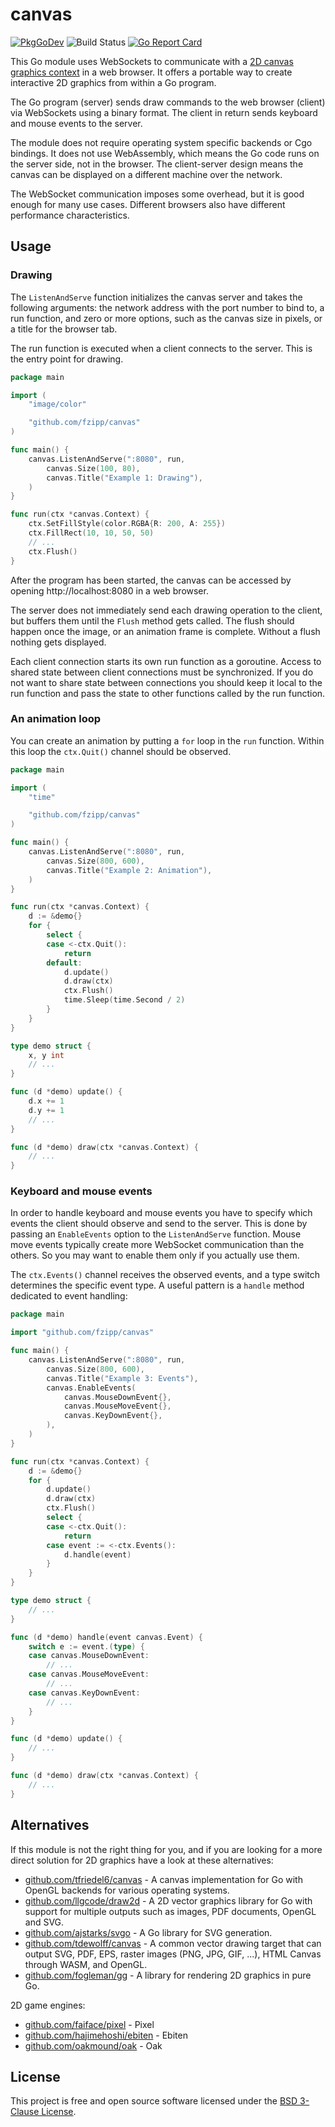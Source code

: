 # canvas

[![PkgGoDev](https://pkg.go.dev/badge/github.com/fzipp/canvas)](https://pkg.go.dev/github.com/fzipp/canvas)
![Build Status](https://github.com/fzipp/canvas/workflows/build/badge.svg)
[![Go Report Card](https://goreportcard.com/badge/github.com/fzipp/canvas)](https://goreportcard.com/report/github.com/fzipp/canvas)

This Go module uses WebSockets to communicate with a
[2D canvas graphics context](https://developer.mozilla.org/en-US/docs/Web/API/CanvasRenderingContext2D)
in a web browser.
It offers a portable way to create interactive 2D graphics from within
a Go program.

The Go program (server) sends draw commands to the web browser (client) via
WebSockets using a binary format.
The client in return sends keyboard and mouse events to the server.

The module does not require operating system specific backends or Cgo bindings.
It does not use WebAssembly, which means the Go code runs on the server side,
not in the browser.
The client-server design means the canvas can be displayed on a different
machine over the network.

The WebSocket communication imposes some overhead, but it is good enough for
many use cases. Different browsers also have different performance
characteristics.

## Usage

### Drawing

The `ListenAndServe` function initializes the canvas server and takes the
following arguments: the network address with the port number to bind to, a
run function, and zero or more options, such as the canvas size in pixels,
or a title for the browser tab.

The run function is executed when a client connects to the server.
This is the entry point for drawing.

```go
package main

import (
	"image/color"

	"github.com/fzipp/canvas"
)

func main() {
	canvas.ListenAndServe(":8080", run,
		canvas.Size(100, 80),
		canvas.Title("Example 1: Drawing"),
	)
}

func run(ctx *canvas.Context) {
	ctx.SetFillStyle(color.RGBA{R: 200, A: 255})
	ctx.FillRect(10, 10, 50, 50)
	// ...
	ctx.Flush()
}
```

After the program has been started, the canvas can be accessed by
opening http://localhost:8080 in a web browser.

The server does not immediately send each drawing operation to the client,
but buffers them until the `Flush` method gets called.
The flush should happen once the image, or an animation frame is complete.
Without a flush nothing gets displayed.

Each client connection starts its own run function as a goroutine. Access to
shared state between client connections must be synchronized. If you do not
want to share state between connections you should keep it local to the run
function and pass the state to other functions called by the run function.

### An animation loop

You can create an animation by putting a `for` loop in the `run` function.
Within this loop the `ctx.Quit()` channel should be observed. 

```go
package main

import (
	"time"

	"github.com/fzipp/canvas"
)

func main() {
	canvas.ListenAndServe(":8080", run,
		canvas.Size(800, 600),
		canvas.Title("Example 2: Animation"),
	)
}

func run(ctx *canvas.Context) {
	d := &demo{}
	for {
		select {
		case <-ctx.Quit():
			return
		default:
			d.update()
			d.draw(ctx)
			ctx.Flush()
			time.Sleep(time.Second / 2)
		}
	}
}

type demo struct {
	x, y int
	// ...
}

func (d *demo) update() {
	d.x += 1
	d.y += 1
	// ...
}

func (d *demo) draw(ctx *canvas.Context) {
	// ...
}
```

### Keyboard and mouse events

In order to handle keyboard and mouse events you have to specify which events
the client should observe and send to the server.
This is done by passing an `EnableEvents` option to the `ListenAndServe`
function. 
Mouse move events typically create more WebSocket communication than the
others.
So you may want to enable them only if you actually use them.

The `ctx.Events()` channel receives the observed events, and a type switch
determines the specific event type.
A useful pattern is a `handle` method dedicated to event handling:

```go
package main

import "github.com/fzipp/canvas"

func main() {
	canvas.ListenAndServe(":8080", run,
		canvas.Size(800, 600),
		canvas.Title("Example 3: Events"),
		canvas.EnableEvents(
			canvas.MouseDownEvent{},
			canvas.MouseMoveEvent{},
			canvas.KeyDownEvent{},
		),
	)
}

func run(ctx *canvas.Context) {
	d := &demo{}
	for {
		d.update()
		d.draw(ctx)
		ctx.Flush()
		select {
		case <-ctx.Quit():
			return
		case event := <-ctx.Events():
			d.handle(event)
		}
	}
}

type demo struct {
	// ...
}

func (d *demo) handle(event canvas.Event) {
	switch e := event.(type) {
	case canvas.MouseDownEvent:
		// ...
	case canvas.MouseMoveEvent:
		// ...
   	case canvas.KeyDownEvent:
		// ...
	}
}

func (d *demo) update() {
	// ...
}

func (d *demo) draw(ctx *canvas.Context) {
	// ...
}
```

## Alternatives

If this module is not the right thing for you, and if you are looking for a
more direct solution for 2D graphics have a look at these alternatives:

* [github.com/tfriedel6/canvas](https://github.com/tfriedel6/canvas) -
  A canvas implementation for Go with OpenGL backends for various
  operating systems.
* [github.com/llgcode/draw2d](https://github.com/llgcode/draw2d) -
  A 2D vector graphics library for Go with support for multiple outputs
  such as images, PDF documents, OpenGL and SVG.
* [github.com/ajstarks/svgo](https://github.com/ajstarks/svgo) -
  A Go library for SVG generation.
* [github.com/tdewolff/canvas](https://github.com/tdewolff/canvas) -
  A common vector drawing target that can output SVG, PDF, EPS,
  raster images (PNG, JPG, GIF, ...), HTML Canvas through WASM, and OpenGL.
* [github.com/fogleman/gg](https://github.com/fogleman/gg) -
  A library for rendering 2D graphics in pure Go.

2D game engines:

* [github.com/faiface/pixel](https://github.com/faiface/pixel) - Pixel
* [github.com/hajimehoshi/ebiten](https://github.com/hajimehoshi/ebiten) - Ebiten
* [github.com/oakmound/oak](https://github.com/oakmound/oak) - Oak

## License

This project is free and open source software licensed under the
[BSD 3-Clause License](LICENSE).

